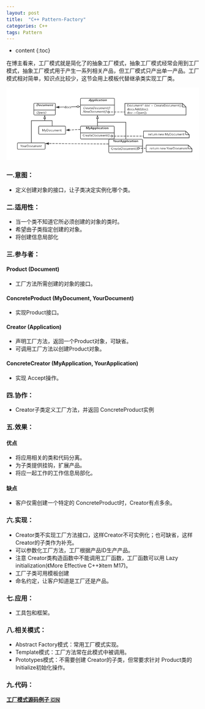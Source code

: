 ```yaml
---
layout: post
title:  "C++ Pattern-Factory"
categories: C++
tags: Pattern
---
```


* content
{:toc}

在博主看来，工厂模式就是简化了的抽象工厂模式，抽象工厂模式经常会用到工厂模式，抽象工厂模式用于产生一系列相关产品，但工厂模式只产出单一产品。工厂模式相对简单，知识点比较少，这节会用上模板代替继承类实现工厂类。






![](https://raw.githubusercontent.com/cheng668/image/master/%E5%B7%A5%E5%8E%82%E6%A8%A1%E5%BC%8F.png)

### 一.意图：

* 定义创建对象的接口，让子类决定实例化哪个类。

### 二.适用性：

* 当一个类不知道它所必须创建的对象的类时。
* 希望由子类指定创建的对象。
* 将创建信息局部化

### 三.参与者：

#### Product (Document)
* 工厂方法所需创建的对象的接口。

#### ConcreteProduct (MyDocument, YourDocument)
* 实现Product接口。

#### Creator (Application)
* 声明工厂方法，返回一个Product对象，可缺省。
* 可调用工厂方法以创建Product对象。

#### ConcreteCreator (MyApplication, YourApplication)
* 实现 Accept操作。

### 四.协作：

* Creator子类定义工厂方法，并返回 ConcreteProduct实例

### 五.效果：

#### 优点

* 将应用相关的类和代码分离。
* 为子类提供挂钩，扩展产品。
* 将应一起工作的工作信息局部化。

#### 缺点

* 客户仅需创建一个特定的 ConcreteProduct时，Creator有点多余。

### 六.实现：

* Creator类不实现工厂方法接口，这样Creator不可实例化；也可缺省，这样Creator的子类作为补充。
* 可以参数化工厂方法，工厂根据产品ID生产产品。
* 注意 Creator类构造函数中不能调用工厂函数，工厂函数可以用 Lazy initialization(《More Effective C++》item M17)。
* 工厂子类可用模板创建
* 命名约定，让客户知道是工厂还是产品。

### 七.应用：

* 工具包和框架。

### 八.相关模式：

* Abstract Factory模式：常用工厂模式实现。
* Template模式：工厂方法常在此模式中被调用。
* Prototypes模式：不需要创建 Creator的子类，但常要求针对 Product类的 Initialize初始化操作。

### 九.代码：

**[工厂模式源码例子 🇨🇳](https://github.com/cheng668/Pattern-Factory.git)**